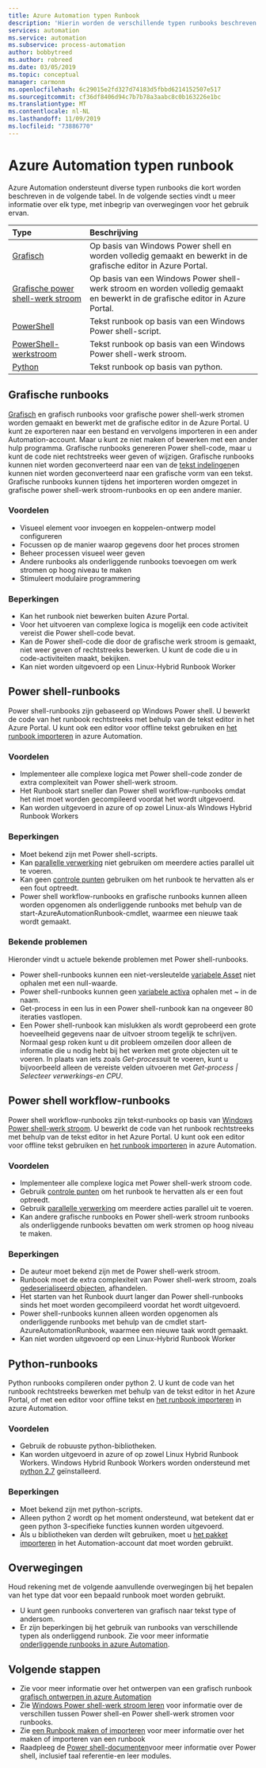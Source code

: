 ```yaml
---
title: Azure Automation typen Runbook
description: 'Hierin worden de verschillende typen runbooks beschreven die u kunt gebruiken in Azure Automation en overwegingen waarmee u rekening moet houden bij het bepalen welk type u wilt gebruiken. '
services: automation
ms.service: automation
ms.subservice: process-automation
author: bobbytreed
ms.author: robreed
ms.date: 03/05/2019
ms.topic: conceptual
manager: carmonm
ms.openlocfilehash: 6c29015e2fd327d74183d5fbbd6214152507e517
ms.sourcegitcommit: cf36df8406d94c7b7b78a3aabc8c0b163226e1bc
ms.translationtype: MT
ms.contentlocale: nl-NL
ms.lasthandoff: 11/09/2019
ms.locfileid: "73886770"
---
```

# <a name="azure-automation-runbook-types"></a>Azure Automation typen runbook

Azure Automation ondersteunt diverse typen runbooks die kort worden beschreven in de volgende tabel.  In de volgende secties vindt u meer informatie over elk type, met inbegrip van overwegingen voor het gebruik ervan.

| Type | Beschrijving |
|:--- |:--- |
| [Grafisch](#graphical-runbooks)|Op basis van Windows Power shell en worden volledig gemaakt en bewerkt in de grafische editor in Azure Portal. |
| [Grafische power shell-werk stroom](#graphical-runbooks)|Op basis van een Windows Power shell-werk stroom en worden volledig gemaakt en bewerkt in de grafische editor in Azure Portal. |
| [PowerShell](#powershell-runbooks) |Tekst runbook op basis van een Windows Power shell-script. |
| [PowerShell-werkstroom](#powershell-workflow-runbooks)|Tekst runbook op basis van een Windows Power shell-werk stroom. |
| [Python](#python-runbooks) |Tekst runbook op basis van python. |

## <a name="graphical-runbooks"></a>Grafische runbooks

[Grafisch](automation-runbook-types.md#graphical-runbooks) en grafisch runbooks voor grafische power shell-werk stromen worden gemaakt en bewerkt met de grafische editor in de Azure Portal.  U kunt ze exporteren naar een bestand en vervolgens importeren in een ander Automation-account. Maar u kunt ze niet maken of bewerken met een ander hulp programma. Grafische runbooks genereren Power shell-code, maar u kunt de code niet rechtstreeks weer geven of wijzigen. Grafische runbooks kunnen niet worden geconverteerd naar een van de [tekst indelingen](automation-runbook-types.md)en kunnen niet worden geconverteerd naar een grafische vorm van een tekst. Grafische runbooks kunnen tijdens het importeren worden omgezet in grafische power shell-werk stroom-runbooks en op een andere manier.

### <a name="advantages"></a>Voordelen

* Visueel element voor invoegen en koppelen-ontwerp model configureren
* Focussen op de manier waarop gegevens door het proces stromen
* Beheer processen visueel weer geven
* Andere runbooks als onderliggende runbooks toevoegen om werk stromen op hoog niveau te maken
* Stimuleert modulaire programmering

### <a name="limitations"></a>Beperkingen

* Kan het runbook niet bewerken buiten Azure Portal.
* Voor het uitvoeren van complexe logica is mogelijk een code activiteit vereist die Power shell-code bevat.
* Kan de Power shell-code die door de grafische werk stroom is gemaakt, niet weer geven of rechtstreeks bewerken. U kunt de code die u in code-activiteiten maakt, bekijken.
* Kan niet worden uitgevoerd op een Linux-Hybrid Runbook Worker

## <a name="powershell-runbooks"></a>Power shell-runbooks

Power shell-runbooks zijn gebaseerd op Windows Power shell.  U bewerkt de code van het runbook rechtstreeks met behulp van de tekst editor in het Azure Portal.  U kunt ook een editor voor offline tekst gebruiken en [het runbook importeren](manage-runbooks.md) in azure Automation.

### <a name="advantages"></a>Voordelen

* Implementeer alle complexe logica met Power shell-code zonder de extra complexiteit van Power shell-werk stroom.
* Het Runbook start sneller dan Power shell workflow-runbooks omdat het niet moet worden gecompileerd voordat het wordt uitgevoerd.
* Kan worden uitgevoerd in azure of op zowel Linux-als Windows Hybrid Runbook Workers

### <a name="limitations"></a>Beperkingen

* Moet bekend zijn met Power shell-scripts.
* Kan [parallelle verwerking](automation-powershell-workflow.md#parallel-processing) niet gebruiken om meerdere acties parallel uit te voeren.
* Kan geen [controle punten](automation-powershell-workflow.md#checkpoints) gebruiken om het runbook te hervatten als er een fout optreedt.
* Power shell workflow-runbooks en grafische runbooks kunnen alleen worden opgenomen als onderliggende runbooks met behulp van de start-AzureAutomationRunbook-cmdlet, waarmee een nieuwe taak wordt gemaakt.

### <a name="known-issues"></a>Bekende problemen

Hieronder vindt u actuele bekende problemen met Power shell-runbooks.

* Power shell-runbooks kunnen een niet-versleutelde [variabele Asset](automation-variables.md) niet ophalen met een null-waarde.
* Power shell-runbooks kunnen geen [variabele activa](automation-variables.md) ophalen met *~* in de naam.
* Get-process in een lus in een Power shell-runbook kan na ongeveer 80 iteraties vastlopen.
* Een Power shell-runbook kan mislukken als wordt geprobeerd een grote hoeveelheid gegevens naar de uitvoer stroom tegelijk te schrijven.   Normaal gesp roken kunt u dit probleem omzeilen door alleen de informatie die u nodig hebt bij het werken met grote objecten uit te voeren.  In plaats van iets zoals *Get-process*uit te voeren, kunt u bijvoorbeeld alleen de vereiste velden uitvoeren met *Get-process | Selecteer verwerkings-en CPU*.

## <a name="powershell-workflow-runbooks"></a>Power shell workflow-runbooks

Power shell workflow-runbooks zijn tekst-runbooks op basis van [Windows Power shell-werk stroom](automation-powershell-workflow.md).  U bewerkt de code van het runbook rechtstreeks met behulp van de tekst editor in het Azure Portal.  U kunt ook een editor voor offline tekst gebruiken en [het runbook importeren](manage-runbooks.md) in azure Automation.

### <a name="advantages"></a>Voordelen

* Implementeer alle complexe logica met Power shell-werk stroom code.
* Gebruik [controle punten](automation-powershell-workflow.md#checkpoints) om het runbook te hervatten als er een fout optreedt.
* Gebruik [parallelle verwerking](automation-powershell-workflow.md#parallel-processing) om meerdere acties parallel uit te voeren.
* Kan andere grafische runbooks en Power shell-werk stroom runbooks als onderliggende runbooks bevatten om werk stromen op hoog niveau te maken.

### <a name="limitations"></a>Beperkingen

* De auteur moet bekend zijn met de Power shell-werk stroom.
* Runbook moet de extra complexiteit van Power shell-werk stroom, zoals [gedeserialiseerd objecten](automation-powershell-workflow.md#code-changes), afhandelen.
* Het starten van het Runbook duurt langer dan Power shell-runbooks sinds het moet worden gecompileerd voordat het wordt uitgevoerd.
* Power shell-runbooks kunnen alleen worden opgenomen als onderliggende runbooks met behulp van de cmdlet start-AzureAutomationRunbook, waarmee een nieuwe taak wordt gemaakt.
* Kan niet worden uitgevoerd op een Linux-Hybrid Runbook Worker

## <a name="python-runbooks"></a>Python-runbooks

Python runbooks compileren onder python 2.  U kunt de code van het runbook rechtstreeks bewerken met behulp van de tekst editor in het Azure Portal, of met een editor voor offline tekst en [het runbook importeren](manage-runbooks.md) in azure Automation.

### <a name="advantages"></a>Voordelen

* Gebruik de robuuste python-bibliotheken.
* Kan worden uitgevoerd in azure of op zowel Linux Hybrid Runbook Workers. Windows Hybrid Runbook Workers worden ondersteund met [python 2.7](https://www.python.org/downloads/release/latest/python2) geïnstalleerd.

### <a name="limitations"></a>Beperkingen

* Moet bekend zijn met python-scripts.
* Alleen python 2 wordt op het moment ondersteund, wat betekent dat er geen python 3-specifieke functies kunnen worden uitgevoerd.
* Als u bibliotheken van derden wilt gebruiken, moet u [het pakket importeren](python-packages.md) in het Automation-account dat moet worden gebruikt.

## <a name="considerations"></a>Overwegingen

Houd rekening met de volgende aanvullende overwegingen bij het bepalen van het type dat voor een bepaald runbook moet worden gebruikt.

* U kunt geen runbooks converteren van grafisch naar tekst type of andersom.
* Er zijn beperkingen bij het gebruik van runbooks van verschillende typen als onderliggend runbook. Zie voor meer informatie [onderliggende runbooks in azure Automation](automation-child-runbooks.md).

## <a name="next-steps"></a>Volgende stappen

* Zie voor meer informatie over het ontwerpen van een grafisch runbook [grafisch ontwerpen in azure Automation](automation-graphical-authoring-intro.md)
* Zie [Windows Power shell-werk stroom leren](automation-powershell-workflow.md) voor informatie over de verschillen tussen Power shell-en Power shell-werk stromen voor runbooks.
* Zie [een Runbook maken of importeren](manage-runbooks.md) voor meer informatie over het maken of importeren van een runbook
* Raadpleeg de [Power shell-documenten](https://docs.microsoft.com/powershell/scripting/overview)voor meer informatie over Power shell, inclusief taal referentie-en leer modules.
